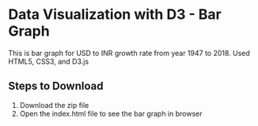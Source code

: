 # Data Visualization with D3 - Bar Graph

This is bar graph for USD to INR growth rate from year 1947 to 2018.
Used HTML5, CSS3, and D3.js

## Steps to Download
1. Download the zip file
2. Open the index.html file to see the bar graph in browser
